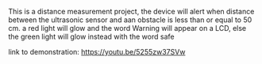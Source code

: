 This is a distance measurement project,
the device will alert when distance between the ultrasonic sensor and aan obstacle is less than or equal to 50 cm.
a red light will glow and the word Warning will appear on a LCD, else the green light will glow instead with the word safe

link to demonstration: https://youtu.be/5255zw37SVw
